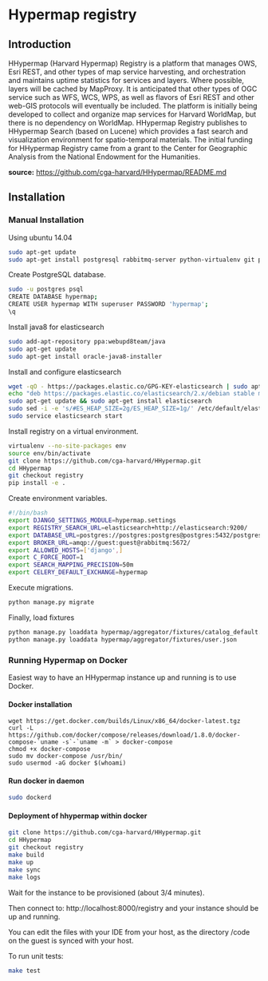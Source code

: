 # Hypermap registry

## Introduction

HHypermap (Harvard Hypermap) Registry is a platform that manages OWS, Esri REST, and other types of map service harvesting, and orchestration and maintains uptime statistics for services and layers. Where possible, layers will be cached by MapProxy. It is anticipated that other types of OGC service such as WFS, WCS, WPS, as well as flavors of Esri REST and other web-GIS protocols will eventually be included. The platform is initially being developed to collect and organize map services for Harvard WorldMap, but there is no dependency on WorldMap. HHypermap Registry publishes to HHypermap Search (based on Lucene) which provides a fast search and visualization environment for spatio-temporal materials. The initial funding for HHypermap Registry came from a grant to the Center for Geographic Analysis from the National Endowment for the Humanities.

**source:** https://github.com/cga-harvard/HHypermap/README.md

## Installation

### Manual Installation

Using ubuntu 14.04

```sh
sudo apt-get update
sudo apt-get install postgresql rabbitmq-server python-virtualenv git python-psycopg2 libjpeg-dev python-dev libxml2-dev libxslt-dev libxslt1-dev libpq-dev libgeos-dev
```

Create PostgreSQL database.

```sh
sudo -u postgres psql
CREATE DATABASE hypermap;
CREATE USER hypermap WITH superuser PASSWORD 'hypermap';
\q
```

Install java8 for elasticsearch
```sh
sudo add-apt-repository ppa:webupd8team/java
sudo apt-get update
sudo apt-get install oracle-java8-installer
```

Install and configure elasticsearch

```sh
wget -qO - https://packages.elastic.co/GPG-KEY-elasticsearch | sudo apt-key add -
echo "deb https://packages.elastic.co/elasticsearch/2.x/debian stable main" | sudo tee -a /etc/apt/sources.list.d/elasticsearch-2.x.list
sudo apt-get update && sudo apt-get install elasticsearch
sudo sed -i -e 's/#ES_HEAP_SIZE=2g/ES_HEAP_SIZE=1g/' /etc/default/elasticsearch
sudo service elasticsearch start
```

Install registry on a virtual environment.

```sh
virtualenv --no-site-packages env
source env/bin/activate
git clone https://github.com/cga-harvard/HHypermap.git
cd HHypermap
git checkout registry
pip install -e .
```
Create environment variables. 

```sh
#!/bin/bash
export DJANGO_SETTINGS_MODULE=hypermap.settings
export REGISTRY_SEARCH_URL=elasticsearch+http://elasticsearch:9200/
export DATABASE_URL=postgres://postgres:postgres@postgres:5432/postgres
export BROKER_URL=amqp://guest:guest@rabbitmq:5672/
export ALLOWED_HOSTS=['django',]
export C_FORCE_ROOT=1
export SEARCH_MAPPING_PRECISION=50m
export CELERY_DEFAULT_EXCHANGE=hypermap
```

Execute migrations.

```sh
python manage.py migrate
```

Finally, load fixtures
```sh
python manage.py loaddata hypermap/aggregator/fixtures/catalog_default.json
python manage.py loaddata hypermap/aggregator/fixtures/user.json
```

### Running Hypermap on Docker

Easiest way to have an HHypermap instance up and running is to use Docker.

#### Docker installation
```
wget https://get.docker.com/builds/Linux/x86_64/docker-latest.tgz
curl -L https://github.com/docker/compose/releases/download/1.8.0/docker-compose-`uname -s`-`uname -m` > docker-compose
chmod +x docker-compose
sudo mv docker-compose /usr/bin/
sudo usermod -aG docker $(whoami)
```

#### Run docker in daemon

```sh
sudo dockerd
```

#### Deployment of hhypermap within docker

```sh
git clone https://github.com/cga-harvard/HHypermap.git
cd HHypermap
git checkout registry
make build
make up
make sync
make logs
```
Wait for the instance to be provisioned (about 3/4 minutes).

Then connect to: http://localhost:8000/registry and your instance should be up and running.

You can edit the files with your IDE from your host, as the directory /code on the guest is synced with your host.

To run unit tests:
```sh
make test
```

